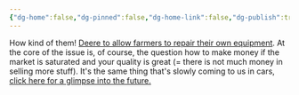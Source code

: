 ```yaml
---
{"dg-home":false,"dg-pinned":false,"dg-home-link":false,"dg-publish":true,"tags":["dgblip"],"created-date":"2023-01-12T00:00:00","disabled rules":["yaml-title","yaml-title-alias","file-name-heading"],"title":"philipp @ 2023-01-12","dg-permalink":"2023/01/12/deere-repairs/","updated-date":"2025-04-30T22:27:37","dg-path":"blips/2023-01-12-deere-repairs.md","permalink":"/2023/01/12/deere-repairs/","dgPassFrontmatter":true}
---
```



How kind of them! [Deere to allow farmers to repair their own equipment](https://www.wsj.com/articles/deere-to-allow-farmers-to-repair-their-own-equipment-11673228580). At the core of the issue is, of course, the question how to make money if the market is saturated and your quality is great (= there is not much money in selling more stuff). It's the same thing that's slowly coming to us in cars, [click here for a glimpse into the future.](https://www.thedrive.com/news/mercedes-makes-better-performance-a-1200-subscription-in-its-evs)



